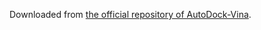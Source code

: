 Downloaded from [the official repository of AutoDock-Vina](https://github.com/ccsb-scripps/AutoDock-Vina/tree/develop/example/autodock_scripts).